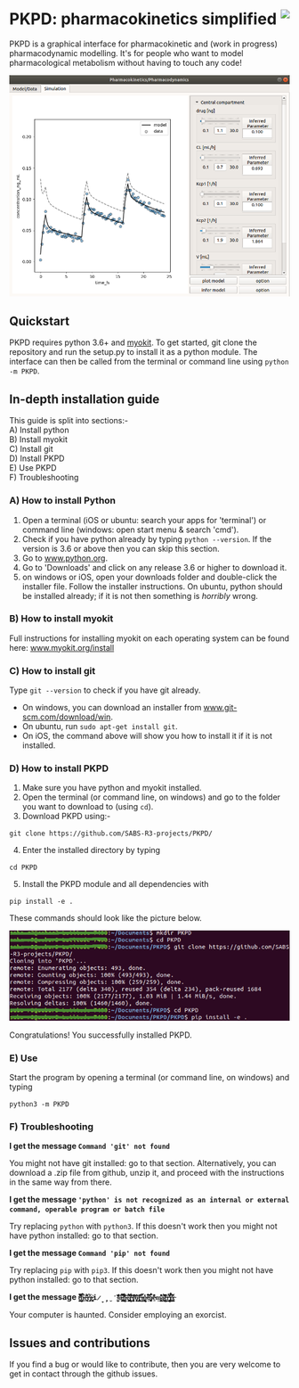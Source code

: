 # PKPD: pharmacokinetics simplified   <img align="right" src="https://travis-ci.org/SABS-R3-projects/PKPD.svg?branch=master">

PKPD is a graphical interface for pharmacokinetic and (work in progress) pharmacodynamic modelling. It's for people who want to model pharmacological metabolism without having to touch any code!

<img src="/images/pkpd-3vol-simulated.png" title="screenshot">

## Quickstart

PKPD requires python 3.6+ and [myokit](http://myokit.org). To get started, git clone the repository and run the setup.py to install it as a python module. The interface can then be called from the terminal or command line using `python -m PKPD`.

## In-depth installation guide

This guide is split into sections:-  
A) Install python  
B) Install myokit  
C) Install git  
D) Install PKPD  
E) Use PKPD  
F) Troubleshooting  

### A) How to install Python
1. Open a terminal (iOS or ubuntu: search your apps for 'terminal') or command line (windows: open start menu & search 'cmd').
2. Check if you have python already by typing `python --version`. If the version is 3.6 or above then you can skip this section.
3. Go to www.python.org.
4. Go to 'Downloads' and click on any release 3.6 or higher to download it.
5. on windows or iOS, open your downloads folder and double-click the installer file. Follow the installer instructions. On ubuntu, python should be installed already; if it is not then something is _horribly_ wrong.
  
### B) How to install myokit
Full instructions for installing myokit on each operating system can be found here: www.myokit.org/install

### C) How to install git
Type `git --version` to check if you have git already.
- On windows, you can download an installer from  www.git-scm.com/download/win.
- On ubuntu, run `sudo apt-get install git`.
- On iOS, the command above will show you how to install it if it is not installed.

### D) How to install PKPD   
1. Make sure you have python and myokit installed. 
2. Open the terminal (or command line, on windows) and go to the folder you want to download to (using `cd`).
3. Download PKPD using:-
```
git clone https://github.com/SABS-R3-projects/PKPD/
```
4. Enter the installed directory by typing
```
cd PKPD
```
5. Install the PKPD module and all dependencies with
```
pip install -e .
```
These commands should look like the picture below.

<img src="/images/pkpd-install-pic.png" title="install">

Congratulations! You successfully installed PKPD.

### E) Use
Start the program by opening a terminal (or command line, on windows) and typing
```
python3 -m PKPD
```
### F) Troubleshooting
**I get the message `Command 'git' not found`**

You might not have git installed: go to that section. Alternatively, you can download a .zip file from github, unzip it, and proceed with the instructions in the same way from there.

**I get the message `'python' is not recognized as an internal or external command, operable program or batch file`**

Try replacing `python` with `python3`. If this doesn't work then you might not have python installed: go to that section.

**I get the message `Command 'pip' not found`**

Try replacing `pip` with `pip3`. If this doesn't work then you might not have python installed: go to that section.

**I get the message `ṫ̵̛͇̺͇͓͐̈́̀͒̿̏̆͝h̵̡̯̮̬̍͗̿̐̐̏̅͗̉̆̅̉͜ĕ̴͓̯͉͗̒̎͑͂̂̒̒͗̈́̓ṛ̶̡̭̗͕̀̄̅͐ę̶͔̹̥̖̠̼̎i̷̞̗̥̮̒̕s̵̲̱̭͔͙̑̐̾́̀̏̊̚͠â̶̧̫̣̗͔̘̹̝͓̬͇͒̿́̿̎ͅn̵̢̨̹̼̭̯͈̻̺̼̉̿̊̾͂̅͆͋̾̓͠ͅê̷̻͚̞̠̻̥̦͉̥͉̳̼̓͐̀́̓̌͗̃̕͠͝r̴̢̤͖̫͇̰̦̾͐̐̋͋͑̇͑͝r̸̛̛̼͔̺̹̯̼̻̅̾̐̅̋̋̉̍̀̚͝o̸͉̖̗̮̣͙͆̔̚r̵̠̳̖̟͉̞̰͕͍͂̋͒̾͗̿̋͜i̴̩̬͕̙̠͂̀̅n̴̢̢̳̤̥̣̠̻̹̥̼̮̞͑̍̒̈t̵̖̉̐̃́̊̌̋̚͝͝h̸̪̞͕̘̯̞͒̅̇e̴̠̓͌̒ṃ̷̧̭̞̬̳̹͔̹̙̈̊̑̓̇͛͒̓å̷͚̲̝͖̬̗̓͐̾̀̈͒͂̚͝ͅt̶͚̗͇̹̦̀͛̋ŗ̶̯͕̟̜͇̣̬̻̖̗̆̈́̍̊̀̎̈̑͑́͜͠i̸̡̡̛̟̺̮̤̽̒̋͒͝x̶̠̯͔̯̖̼̣̫͔̲̼̳̃̎`**

Your computer is haunted. Consider employing an exorcist.

## Issues and contributions
If you find a bug or would like to contribute, then you are very welcome to get in contact through the github issues.

